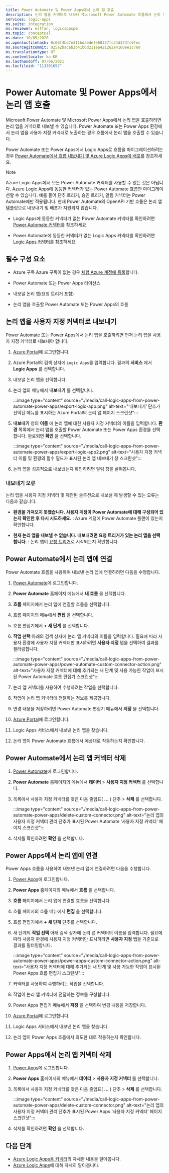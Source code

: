 ```yaml
---
title: Power Automate 및 Power Apps에서 논리 앱 호출
description: 논리 앱을 커넥터로 내보내 Microsoft Power Automate 흐름에서 논리 앱을 호출합니다.
services: logic-apps
ms.suite: integration
ms.reviewer: estfan, logicappspm
ms.topic: conceptual
ms.date: 10/05/2020
ms.openlocfilehash: 0c66f4bd7e311bdaedefe68327fc34d373fc6fec
ms.sourcegitcommit: 025a2bacab2b41b6d211ea421262a4160ee1c760
ms.translationtype: HT
ms.contentlocale: ko-KR
ms.lasthandoff: 07/06/2021
ms.locfileid: "113301657"
---
```

# <a name="call-logic-apps-from-power-automate-and-power-apps"></a>Power Automate 및 Power Apps에서 논리 앱 호출

Microsoft Power Automate 및 Microsoft Power Apps에서 논리 앱을 호출하려면 논리 앱을 커넥터로 내보낼 수 있습니다. Power Automate 또는 Power Apps 환경에서 논리 앱을 사용자 지정 커넥터로 노출하는 경우 흐름에서 논리 앱을 호출할 수 있습니다.

Power Automate 또는 Power Apps에서 Logic Apps로 흐름을 마이그레이션하려는 경우 [Power Automate에서 흐름 내보내기 및 Azure Logic Apps에 배포](export-from-microsoft-flow-logic-app-template.md)를 참조하세요.

> [!NOTE]
> Azure Logic Apps에서 모든 Power Automate 커넥터를 사용할 수 있는 것은 아닙니다. Azure Logic Apps에 동등한 커넥터가 있는 Power Automate 흐름만 마이그레이션할 수 있습니다. 예를 들어 단추 트리거, 승인 트리거, 알림 커넥터는 Power Automate에만 적용됩니다. 현재 Power Automate의 OpenAPI 기반 흐름은 논리 앱 템플릿으로 내보내기 및 배포가 지원되지 않습니다.
>
> * Logic Apps에 동등한 커넥터가 없는 Power Automate 커넥터를 확인하려면 [Power Automate 커넥터](/connectors/connector-reference/connector-reference-powerautomate-connectors)를 참조하세요.
>
> * Power Automate에 동등한 커넥터가 없는 Logic Apps 커넥터를 확인하려면 [Logic Apps 커넥터](/connectors/connector-reference/connector-reference-logicapps-connectors)를 참조하세요.

## <a name="prerequisites"></a>필수 구성 요소

* Azure 구독 Azure 구독이 없는 경우 [체험 Azure 계정에 등록](https://azure.microsoft.com/free/)합니다.

* Power Automate 또는 Power Apps 라이선스

* 내보낼 논리 앱(요청 트리거 포함)

* 논리 앱을 호출할 Power Automate 또는 Power Apps의 흐름

## <a name="export-your-logic-app-as-a-custom-connector"></a>논리 앱을 사용자 지정 커넥터로 내보내기

Power Automate 또는 Power Apps에서 논리 앱을 호출하려면 먼저 논리 앱을 사용자 지정 커넥터로 내보내야 합니다.

1. [Azure Portal](https://portal.azure.com)에 로그인합니다.

1. Azure Portal의 검색 상자에 `Logic Apps`를 입력합니다. 결과의 **서비스** 에서 **Logic Apps** 를 선택합니다.

1. 내보낼 논리 앱을 선택합니다.

1. 논리 앱의 메뉴에서 **내보내기** 를 선택합니다.

    :::image type="content" source="./media/call-logic-apps-from-power-automate-power-apps/export-logic-app.png" alt-text="‘내보내기’ 단추가 선택된 메뉴를 표시하는 Azure Portal의 논리 앱 페이지 스크린샷":::

1. **내보내기** 창의 **이름** 에 논리 앱에 대한 사용자 지정 커넥터의 이름을 입력합니다. **환경** 목록에서 논리 앱을 호출할 Power Automate 또는 Power Apps 환경을 선택합니다. 완료되면 **확인** 을 선택합니다.

    :::image type="content" source="./media/call-logic-apps-from-power-automate-power-apps/export-logic-app2.png" alt-text="사용자 지정 커넥터 이름 및 환경의 필수 필드가 표시된 논리 앱 내보내기 창 스크린샷":::

1. 논리 앱을 성공적으로 내보냈는지 확인하려면 알림 창을 살펴봅니다.

### <a name="exporting-errors"></a>내보내기 오류

논리 앱을 사용자 지정 커넥터 및 제안된 솔루션으로 내보낼 때 발생할 수 있는 오류는 다음과 같습니다.

* **환경을 가져오지 못했습니다. 사용자 계정이 Power Automate에 대해 구성되어 있는지 확인한 후 다시 시도하세요.** : Azure 계정에 Power Automate 플랜이 있는지 확인합니다.

* **현재 논리 앱을 내보낼 수 없습니다. 내보내려면 요청 트리거가 있는 논리 앱을 선택합니다.** : 논리 앱이 [요청 트리거](./logic-apps-workflow-actions-triggers.md#request-trigger)로 시작되는지 확인합니다.

## <a name="connect-to-your-logic-app-from-power-automate"></a>Power Automate에서 논리 앱에 연결

Power Automate 흐름을 사용하여 내보낸 논리 앱에 연결하려면 다음을 수행합니다.

1. [Power Automate](https://flow.microsoft.com)에 로그인합니다.

1. **Power Automate** 홈페이지 메뉴에서 **내 흐름** 을 선택합니다.

1. **흐름** 페이지에서 논리 앱에 연결할 흐름을 선택합니다.

1. 흐름 페이지의 메뉴에서 **편집** 을 선택합니다.

1. 흐름 편집기에서 **&#43; 새 단계** 를 선택합니다.

1. **작업 선택** 아래의 검색 상자에 논리 앱 커넥터의 이름을 입력합니다. 필요에 따라 사용자 환경에 사용자 지정 커넥터만 표시하려면 **사용자 지정** 탭을 선택하여 결과를 필터링합니다.

    :::image type="content" source="./media/call-logic-apps-from-power-automate-power-apps/power-automate-custom-connector-action.png" alt-text="사용자 지정 커넥터에 대해 추가되는 새 단계 및 사용 가능한 작업이 표시된 Power Automate 흐름 편집기 스크린샷":::

1. 논리 앱 커넥터를 사용하여 수행하려는 작업을 선택합니다. 

1. 작업이 논리 앱 커넥터에 전달하는 정보를 제공합니다.

1. 변경 내용을 저장하려면 Power Automate 편집기 메뉴에서 **저장** 을 선택합니다.

1. [Azure Portal](https://portal.azure.com)에 로그인합니다.

1. Logic Apps 서비스에서 내보낸 논리 앱을 찾습니다.

1. 논리 앱이 Power Automate 흐름에서 예상대로 작동하는지 확인합니다.

## <a name="delete-logic-app-connector-from-power-automate"></a>Power Automate에서 논리 앱 커넥터 삭제

1. [Power Automate](https://flow.microsoft.com)에 로그인합니다.

1. **Power Automate** 홈페이지의 메뉴에서 **데이터** &gt; **사용자 지정 커넥터** 를 선택합니다.

1. 목록에서 사용자 지정 커넥터를 찾은 다음 줄임표( **...** ) 단추 &gt; **삭제** 를 선택합니다.

    :::image type="content" source="./media/call-logic-apps-from-power-automate-power-apps/delete-custom-connector.png" alt-text="논리 앱의 사용자 지정 커넥터 관리 단추가 표시된 Power Automate ‘사용자 지정 커넥터’ 페이지 스크린샷":::

1. 삭제를 확인하려면 **확인** 을 선택합니다.

## <a name="connect-to-your-logic-app-from-power-apps"></a>Power Apps에서 논리 앱에 연결

Power Apps 흐름을 사용하여 내보낸 논리 앱에 연결하려면 다음을 수행합니다.

1. [Power Apps](https://powerapps.microsoft.com/)에 로그인합니다.

1. **Power Apps** 홈페이지의 메뉴에서 **흐름** 을 선택합니다.

1. **흐름** 페이지에서 논리 앱에 연결할 흐름을 선택합니다.

1. 흐름 페이지의 흐름 메뉴에서 **편집** 을 선택합니다.

1. 흐름 편집기에서 **&#43; 새 단계** 단추를 선택합니다.

1. 새 단계의 **작업 선택** 아래 검색 상자에 논리 앱 커넥터의 이름을 입력합니다. 필요에 따라 사용자 환경에 사용자 지정 커넥터만 표시하려면 **사용자 지정** 탭을 기준으로 결과를 필터링합니다.

    :::image type="content" source="./media/call-logic-apps-from-power-automate-power-apps/power-apps-custom-connector-action.png" alt-text="사용자 지정 커넥터에 대해 추가되는 새 단계 및 사용 가능한 작업이 표시된 Power Apps 흐름 편집기 스크린샷":::

1. 커넥터를 사용하여 수행하려는 작업을 선택합니다. 

1. 작업이 논리 앱 커넥터에 전달하는 정보를 구성합니다.

1. Power Apps 편집기 메뉴에서 **저장** 을 선택하여 변경 내용을 저장합니다. 

1. [Azure Portal](https://portal.azure.com)에 로그인합니다.

1. Logic Apps 서비스에서 내보낸 논리 앱을 찾습니다.

1. 논리 앱이 Power Apps 흐름에서 의도한 대로 작동하는지 확인합니다.

## <a name="delete-logic-app-connector-from-power-apps"></a>Power Apps에서 논리 앱 커넥터 삭제

1. [Power Apps](https://powerapps.microsoft.com)에 로그인합니다.

1. **Power Apps** 홈페이지의 메뉴에서 **데이터** &gt; **사용자 지정 커넥터** 를 선택합니다.

1. 목록에서 사용자 지정 커넥터를 찾은 다음 줄임표( **...** ) 단추 &gt; **삭제** 를 선택합니다.

    :::image type="content" source="./media/call-logic-apps-from-power-automate-power-apps/delete-custom-connector.png" alt-text="논리 앱의 사용자 지정 커넥터 관리 단추가 표시된 Power Apps ‘사용자 지정 커넥터’ 페이지 스크린샷":::

1. 삭제를 확인하려면 **확인** 을 선택합니다.

## <a name="next-steps"></a>다음 단계

* [Azure Logic Apps용 커넥터](../connectors/apis-list.md)의 자세한 내용을 알아봅니다.
* [Azure Logic Apps](../logic-apps/logic-apps-overview.md)에 대해 자세히 알아봅니다.

